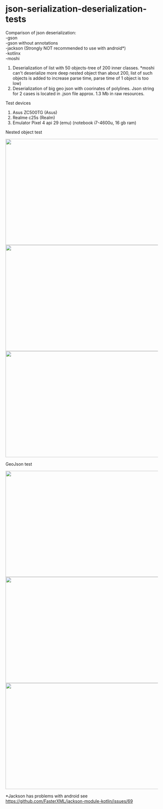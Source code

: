 # json-serialization-deserialization-tests

Comparison of json deserialization:
  <br />-gson
  <br />-gson without annotations
  <br />-jackson (Strongly NOT recommended to use with android*)
  <br />-kotlinx
  <br />-moshi 
  
  
  1) Deserialization of list with 50 objects-tree of 200 inner classes. 
   *moshi can't deserialize more deep nested object than about 200, list of such objects is added to increase parse time, parse time of 1 object is too low)
  3) Deserialization of big geo json with coorinates of polylines.
  Json string for 2 cases is located in .json file approx. 1.3 Mb in raw resources.

  Test devices
  1) Asus ZC500TG (Asus)
  2) Realme c25s (Realm)
  3) Emulator Pixel 4 api 29 (emu) (notebook i7-4600u, 16 gb ram)

Nested object test 

<img src="https://user-images.githubusercontent.com/18057056/190845720-da8a6b94-213b-4ce8-8512-af884018df19.png" width="700" height="350">

<img src="https://user-images.githubusercontent.com/18057056/190845738-d1fd8736-93bf-48d6-ae5d-cd0bdad4bc6f.png"  width="700" height="350">

<img src="https://user-images.githubusercontent.com/18057056/190845796-ace2196c-3fea-4776-95d0-956f6eae5f45.png"  width="700" height="350">

GeoJson test

<img src="https://user-images.githubusercontent.com/18057056/190845823-96def309-1a52-45e8-a74d-b976520eee8c.png"  width="700" height="350">

<img src="https://user-images.githubusercontent.com/18057056/190845836-3965a5f5-d5d7-4fb8-a10c-23e0a47092fc.png" width="700" height="350">

<img src="https://user-images.githubusercontent.com/18057056/190845849-9e00c145-ef7a-4ebd-aefd-21e2f7e5d268.png" width="700" height="350">


*Jackson has problems with android 
see https://github.com/FasterXML/jackson-module-kotlin/issues/69
